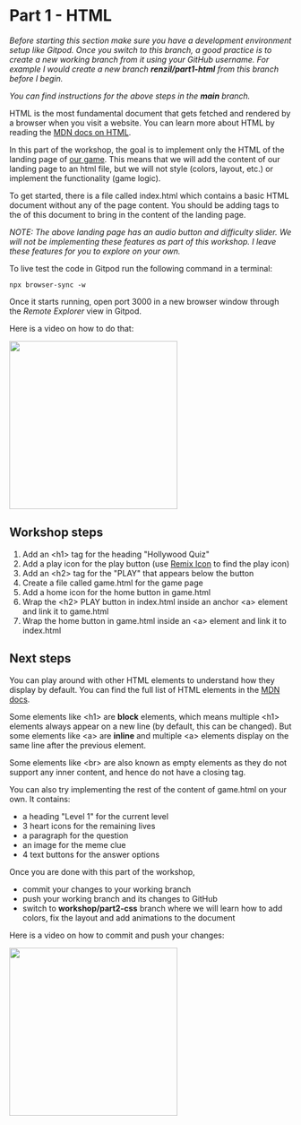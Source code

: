 # Part 1 - HTML 

*Before starting this section make sure you have a development environment setup like Gitpod. Once you switch to this branch, a good practice is to create 
a new working branch from it using your GitHub username. For example I would create a new branch **renzil/part1-html** from this branch before I begin.*

*You can find instructions for the above steps in the **main** branch.*

HTML is the most fundamental document that gets fetched and rendered by a browser when you visit a website. You can learn more about HTML by reading the [MDN docs on HTML](https://developer.mozilla.org/en-US/docs/Web/HTML).

In this part of the workshop, the goal is to implement only the HTML of the landing page of [our game](https://hollywood-quiz.renzil.com). This means that we will add the content of our landing page to an html file, but we will not style (colors, layout, etc.) or implement the functionality (game logic).

To get started, there is a file called index.html which contains a basic HTML document without any of the page content. You should be adding tags to the <body> of this document to bring in the content of the landing page.

*NOTE: The above landing page has an audio button and difficulty slider. We will not be implementing these features as part of this workshop. I leave these features for you to explore on your own.*
  
To live test the code in Gitpod run the following command in a terminal:

```npx browser-sync -w```

Once it starts running, open port 3000 in a new browser window through the *Remote Explorer* view in Gitpod.

Here is a video on how to do that:

<a href="https://www.loom.com/share/7fc854ac6ec645d5a740e3a2986d9dd1">
  <img style="width:300px;max-width:300px;" src="https://cdn.loom.com/sessions/thumbnails/7fc854ac6ec645d5a740e3a2986d9dd1-with-play.gif">
</a>

## Workshop steps

1. Add an \<h1> tag for the heading "Hollywood Quiz"
2. Add a play icon for the play button (use [Remix Icon](https://remixicon.com) to find the play icon)
3. Add an \<h2> tag for the "PLAY" that appears below the button
4. Create a file called game.html for the game page
5. Add a home icon for the home button in game.html
6. Wrap the \<h2> PLAY button in index.html inside an anchor \<a> element and link it to game.html
7. Wrap the home button in game.html inside an \<a> element and link it to index.html

## Next steps

You can play around with other HTML elements to understand how they display by default. You can find the full list of HTML elements in the [MDN docs](https://developer.mozilla.org/en-US/docs/Web/HTML/Element).
  
Some elements like \<h1> are **block** elements, which means multiple \<h1> elements always appear on a new line (by default, this can be changed). But some elements like \<a> are **inline** and multiple \<a> elements display on the same line after the previous element.
  
Some elements like \<br> are also known as empty elements as they do not support any inner content, and hence do not have a closing tag.
  
You can also try implementing the rest of the content of game.html on your own. It contains:
- a heading "Level 1" for the current level
- 3 heart icons for the remaining lives
- a paragraph for the question
- an image for the meme clue
- 4 text buttons for the answer options
  
Once you are done with this part of the workshop,
- commit your changes to your working branch
- push your working branch and its changes to GitHub
- switch to **workshop/part2-css** branch where we will learn how to add colors, fix the layout and add animations to the document

Here is a video on how to commit and push your changes:

<a href="https://www.loom.com/share/f959cff6ab1a4ca1bdf7f0046648f470">
  <img style="width:300px;max-width:300px;" src="https://cdn.loom.com/sessions/thumbnails/f959cff6ab1a4ca1bdf7f0046648f470-with-play.gif">
</a>
